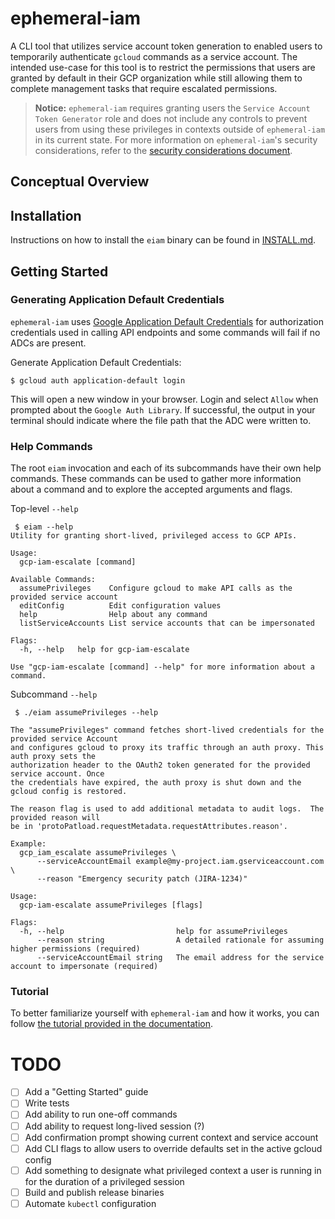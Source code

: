 # ephemeral-iam
A CLI tool that utilizes service account token generation to enabled users to
temporarily authenticate `gcloud` commands as a service account.  The intended
use-case for this tool is to restrict the permissions that users are granted
by default in their GCP organization while still allowing them to complete
management tasks that require escalated permissions.

> **Notice:** `ephemeral-iam` requires granting users the `Service Account Token Generator`
> role and does not include any controls to prevent users from using these
> privileges in contexts outside of `ephemeral-iam` in its current state.
> For more information on `ephemeral-iam`'s security considerations, refer to the
> [security considerations document](docs/security_considerations.md).

## Conceptual Overview

## Installation
Instructions on how to install the `eiam` binary can be found in
[INSTALL.md](docs/INSTALL.md).

## Getting Started

### Generating Application Default Credentials
`ephemeral-iam` uses [Google Application Default Credentials](https://developers.google.com/identity/protocols/application-default-credentials)
for authorization credentials used in calling API endpoints and some commands
will fail if no ADCs are present. 

Generate Application Default Credentials:
```shell
$ gcloud auth application-default login
```

This will open a new window in your browser.  Login and select `Allow` when
prompted about the `Google Auth Library`.  If successful, the output in your
terminal should indicate where the file path that the ADC were written to.

### Help Commands
The root `eiam` invocation and each of its subcommands have their own help
commands. These commands can be used to gather more information about a command
and to explore the accepted arguments and flags.

Top-level `--help`
```
 $ eiam --help
Utility for granting short-lived, privileged access to GCP APIs.

Usage:
  gcp-iam-escalate [command]

Available Commands:
  assumePrivileges    Configure gcloud to make API calls as the provided service account
  editConfig          Edit configuration values
  help                Help about any command
  listServiceAccounts List service accounts that can be impersonated

Flags:
  -h, --help   help for gcp-iam-escalate

Use "gcp-iam-escalate [command] --help" for more information about a command.
```

Subcommand `--help`
```
 $ ./eiam assumePrivileges --help

The "assumePrivileges" command fetches short-lived credentials for the provided service Account
and configures gcloud to proxy its traffic through an auth proxy. This auth proxy sets the
authorization header to the OAuth2 token generated for the provided service account. Once
the credentials have expired, the auth proxy is shut down and the gcloud config is restored.

The reason flag is used to add additional metadata to audit logs.  The provided reason will
be in 'protoPatload.requestMetadata.requestAttributes.reason'.

Example:
  gcp_iam_escalate assumePrivileges \
      --serviceAccountEmail example@my-project.iam.gserviceaccount.com \
      --reason "Emergency security patch (JIRA-1234)"

Usage:
  gcp-iam-escalate assumePrivileges [flags]

Flags:
  -h, --help                         help for assumePrivileges
      --reason string                A detailed rationale for assuming higher permissions (required)
      --serviceAccountEmail string   The email address for the service account to impersonate (required)
```

### Tutorial
To better familiarize yourself with `ephemeral-iam` and how it works, you can
follow [the tutorial provided in the documentation](docs/tutorial.md).

# TODO
- [ ] Add a "Getting Started" guide
- [ ] Write tests
- [ ] Add ability to run one-off commands
- [ ] Add ability to request long-lived session (?)
- [ ] Add confirmation prompt showing current context and service account
- [ ] Add CLI flags to allow users to override defaults set in the active gcloud config
- [ ] Add something to designate what privileged context a user is running in for the duration of a privileged session
- [ ] Build and publish release binaries
- [ ] Automate `kubectl` configuration